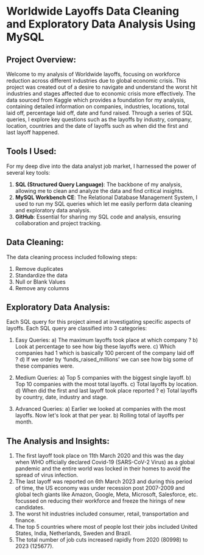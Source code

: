 # Worldwide Layoffs Data Cleaning and Exploratory Data Analysis Using MySQL
## Project Overview:
Welcome to my analysis of Worldwide layoffs, focusing on workforce reduction across different industries due to global economic crisis. This project was created out of a desire to navigate and understand the worst hit industries and stages affected due to economic crisis more effectively. The data sourced from Kaggle which provides a foundation for my analysis, containing detailed information on companies, industries, locations, total laid off, percentage laid off, date and fund raised. Through a series of SQL queries, I explore key questions such as the layoffs by industry, company, location, countries and the date of layoffs such as when did the first and last layoff happened.

## Tools I Used:
For my deep dive into the data analyst job market, I harnessed the power of several key tools:
1) **SQL (Structured Query Language)**: The backbone of my analysis, allowing me to clean and analyze the data and find critical insights. 
2) **MySQL Workbench CE**: The Relational Database Management System, I used to run my SQL queries which let me easily perform data cleaning and exploratory data analysis.
3) **GitHub**: Essential for sharing my SQL code and analysis, ensuring collaboration and project tracking.

## Data Cleaning:
The data cleaning process included following steps:
1) Remove duplicates
2) Standardize the data
3) Null or Blank Values
4) Remove any columns

## Exploratory Data Analysis:
Each SQL query for this project aimed at investigating specific aspects of layoffs. Each SQL query are classified into 3 categories:
1) Easy Queries:
a) The maximum layoffs took place at which company ?
b) Look at percentage to see how big these layoffs were.
c) Which companies had 1 which is basically 100 percent of the company laid off ?
d) If we order by ‘funds_raised_millions’ we can see how big some of these companies were.

2) Medium Queries:
a) Top 5 companies with the biggest single layoff.
b) Top 10 companies with the most total layoffs.
c) Total layoffs by location.
d) When did the first and last layoff took place reported ?
e) Total layoffs by country, date, industry and stage.

3) Advanced Queries:
a) Earlier we looked at companies with the most layoffs. Now let's look at that per year.
b) Rolling total of layoffs per month.

## The Analysis and Insights:
1) The first layoff took place on 11th March 2020 and this was the day when WHO officially declared Covid-19 (SARS-CoV-2 Virus) as a global pandemic and the entire world was locked in their homes to avoid the spread of virus infection.
2) The last layoff was reported on 6th March 2023 and during this period of time, the US economy was under recession post 2007-2009 and global tech giants like Amazon, Google, Meta, Microsoft, Salesforce, etc. focussed on reducing their workforce and freeze the hirings of new candidates.
3) The worst hit industries included consumer, retail, transportation and finance.
4) The top 5 countries where most of people lost their jobs included United States, India, Netherlands, Sweden and Brazil.
5) The total number of job cuts increased rapidly from 2020 (80998) to 2023 (125677).
